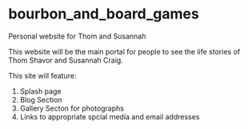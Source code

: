 # bourbon_and_board_games
Personal website for Thom and Susannah

This website will be the main portal for people to see the life stories of Thom Shavor and Susannah Craig.

This site will feature:

1. Splash page
2. Blog Section
3. Gallery Secton for photographs
4. Links to appropriate spcial media and email addresses